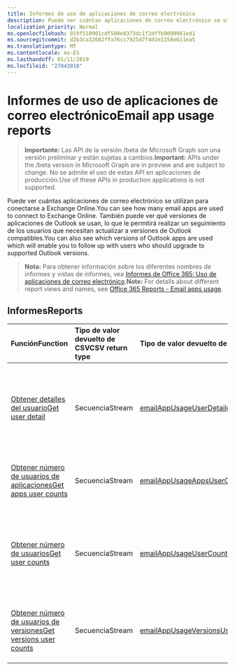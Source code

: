 ```yaml
---
title: Informes de uso de aplicaciones de correo electrónico
description: Puede ver cuántas aplicaciones de correo electrónico se utilizan para conectarse a Exchange Online. También puede ver qué versiones de aplicaciones de Outlook se usan, lo que le permitirá realizar un seguimiento de los usuarios que necesitan actualizar a versiones de Outlook compatibles.
localization_priority: Normal
ms.openlocfilehash: 019f510901cdf508e8373dc1f2dffb9090961ed1
ms.sourcegitcommit: d2b3ca32602ffa76cc7925d7f4d1e2258e611ea5
ms.translationtype: MT
ms.contentlocale: es-ES
ms.lasthandoff: 01/11/2019
ms.locfileid: "27843018"
---
```

# <a name="email-app-usage-reports"></a><span data-ttu-id="f1e06-104">Informes de uso de aplicaciones de correo electrónico</span><span class="sxs-lookup"><span data-stu-id="f1e06-104">Email app usage reports</span></span>

> <span data-ttu-id="f1e06-105">**Importante:** Las API de la versión /beta de Microsoft Graph son una versión preliminar y están sujetas a cambios.</span><span class="sxs-lookup"><span data-stu-id="f1e06-105">**Important:** APIs under the /beta version in Microsoft Graph are in preview and are subject to change.</span></span> <span data-ttu-id="f1e06-106">No se admite el uso de estas API en aplicaciones de producción.</span><span class="sxs-lookup"><span data-stu-id="f1e06-106">Use of these APIs in production applications is not supported.</span></span>

<span data-ttu-id="f1e06-107">Puede ver cuántas aplicaciones de correo electrónico se utilizan para conectarse a Exchange Online.</span><span class="sxs-lookup"><span data-stu-id="f1e06-107">You can see how many email apps are used to connect to Exchange Online.</span></span> <span data-ttu-id="f1e06-108">También puede ver qué versiones de aplicaciones de Outlook se usan, lo que le permitirá realizar un seguimiento de los usuarios que necesitan actualizar a versiones de Outlook compatibles.</span><span class="sxs-lookup"><span data-stu-id="f1e06-108">You can also see which versions of Outlook apps are used which will enable you to follow up with users who should upgrade to supported Outlook versions.</span></span>

> <span data-ttu-id="f1e06-109">**Nota:** Para obtener información sobre los diferentes nombres de informes y vistas de informes, vea [Informes de Office 365: Uso de aplicaciones de correo electrónico](https://support.office.com/client/Email-apps-usage-c2ce12a2-934f-4dd4-ba65-49b02be4703d).</span><span class="sxs-lookup"><span data-stu-id="f1e06-109">**Note:** For details about different report views and names, see [Office 365 Reports - Email apps usage](https://support.office.com/client/Email-apps-usage-c2ce12a2-934f-4dd4-ba65-49b02be4703d).</span></span>

## <a name="reports"></a><span data-ttu-id="f1e06-110">Informes</span><span class="sxs-lookup"><span data-stu-id="f1e06-110">Reports</span></span>

| <span data-ttu-id="f1e06-111">Función</span><span class="sxs-lookup"><span data-stu-id="f1e06-111">Function</span></span>                                 | <span data-ttu-id="f1e06-112">Tipo de valor devuelto de CSV</span><span class="sxs-lookup"><span data-stu-id="f1e06-112">CSV return type</span></span> | <span data-ttu-id="f1e06-113">Tipo de valor devuelto de JSON</span><span class="sxs-lookup"><span data-stu-id="f1e06-113">JSON return type</span></span>                         | <span data-ttu-id="f1e06-114">Descripción</span><span class="sxs-lookup"><span data-stu-id="f1e06-114">Description</span></span>                              |
| :--------------------------------------- | :-------------- | :--------------------------------------- | ---------------------------------------- |
| [<span data-ttu-id="f1e06-115">Obtener detalles del usuario</span><span class="sxs-lookup"><span data-stu-id="f1e06-115">Get user detail</span></span>](../api/reportroot-getemailappusageuserdetail.md) | <span data-ttu-id="f1e06-116">Secuencia</span><span class="sxs-lookup"><span data-stu-id="f1e06-116">Stream</span></span>          | [<span data-ttu-id="f1e06-117">emailAppUsageUserDetail</span><span class="sxs-lookup"><span data-stu-id="f1e06-117">emailAppUsageUserDetail</span></span>](../resources/emailappusageuserdetail.md) | <span data-ttu-id="f1e06-118">Obtiene información sobre las actividades que realizaron los usuarios en las diferentes aplicaciones de correo electrónico.</span><span class="sxs-lookup"><span data-stu-id="f1e06-118">Get details about which activities users performed on the various email apps.</span></span> |
| [<span data-ttu-id="f1e06-119">Obtener número de usuarios de aplicaciones</span><span class="sxs-lookup"><span data-stu-id="f1e06-119">Get apps user counts</span></span>](../api/reportroot-getemailappusageappsusercounts.md) | <span data-ttu-id="f1e06-120">Secuencia</span><span class="sxs-lookup"><span data-stu-id="f1e06-120">Stream</span></span>          | [<span data-ttu-id="f1e06-121">emailAppUsageAppsUserCounts</span><span class="sxs-lookup"><span data-stu-id="f1e06-121">emailAppUsageAppsUserCounts</span></span>](../resources/emailappusageappsusercounts.md) | <span data-ttu-id="f1e06-122">Obtiene el número de usuarios únicos por aplicación de correo electrónico.</span><span class="sxs-lookup"><span data-stu-id="f1e06-122">Get the count of unique users per email app.</span></span> |
| [<span data-ttu-id="f1e06-123">Obtener número de usuarios</span><span class="sxs-lookup"><span data-stu-id="f1e06-123">Get user counts</span></span>](../api/reportroot-getemailappusageusercounts.md) | <span data-ttu-id="f1e06-124">Secuencia</span><span class="sxs-lookup"><span data-stu-id="f1e06-124">Stream</span></span>          | [<span data-ttu-id="f1e06-125">emailAppUsageUserCounts</span><span class="sxs-lookup"><span data-stu-id="f1e06-125">emailAppUsageUserCounts</span></span>](../resources/emailappusageusercounts.md) | <span data-ttu-id="f1e06-126">Obtiene el número de usuarios únicos que se conectaron a Exchange Online con cualquier aplicación de correo electrónico.</span><span class="sxs-lookup"><span data-stu-id="f1e06-126">Get the count of unique users that connected to Exchange Online using any email app.</span></span> |
| [<span data-ttu-id="f1e06-127">Obtener número de usuarios de versiones</span><span class="sxs-lookup"><span data-stu-id="f1e06-127">Get versions user counts</span></span>](../api/reportroot-getemailappusageversionsusercounts.md) | <span data-ttu-id="f1e06-128">Secuencia</span><span class="sxs-lookup"><span data-stu-id="f1e06-128">Stream</span></span>          | [<span data-ttu-id="f1e06-129">emailAppUsageVersionsUserCounts</span><span class="sxs-lookup"><span data-stu-id="f1e06-129">emailAppUsageVersionsUserCounts</span></span>](../resources/emailappusageversionsusercounts.md) | <span data-ttu-id="f1e06-130">Obtiene el número de usuarios únicos por versión de escritorio de Outlook.</span><span class="sxs-lookup"><span data-stu-id="f1e06-130">Get the count of unique users by Outlook desktop version.</span></span> |
